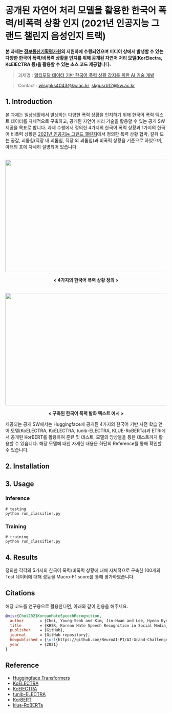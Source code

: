 # 공개된 자연어 처리 모델을 활용한 한국어 폭력/비폭력 상황 인지 (2021년 인공지능 그랜드 챌린지 음성인지 트랙)

**본 과제는 [정보통신기획평가원](https://www.iitp.kr/main.it)의 지원하에 수행되었으며 미디어 상에서 발생할 수 있는 다양한 한국어 폭력/비폭력 상황을 인지를 위해 공개된 자연어 처리 모델(KorElectra, KcElECTRA 등)을 활용할 수 있는 소스 코드 제공합니다.**

>과제명 : [멀티모달 데이터 기반 한국어 폭력 상황 감지를 위한 AI 기술 개발](https://www.ntis.go.kr/project/pjtInfo.do?pjtId=1711126136&pageCode=TH_MYPJT_PJT_DTL)

>Contact : wlsghks4043@kw.ac.kr, skgusrb12@kw.ac.kr

## 1. Introduction

본 과제는 일상생활에서 발생하는 다양한 폭력 상황을 인지하기 위해 한국어 폭력 텍스트 데이터를 자체적으로 구축하고, 공개된 자연어 처리 기술을 활용할 수 있는 공개 SW 제공을 목표로 합니다. 과제 수행에서 정의한 4가지의 한국어 폭력 상황과 1가지의 한국어 비폭력 상황은 [2021년 인공지능 그랜드 챌린지](https://www.ai-challenge.kr/)에서 정의한 폭력 상황 협박, 갈취 또는 공갈, 괴롭힘(직장 내 괴롭힘, 직장 외 괴롭힘)과 비폭력 상황을 기준으로 하였으며, 아래의 표에 자세히 설명되어 있습니다.

<p align="center"><br><img src="https://user-images.githubusercontent.com/51149957/148895420-6f455f0c-5502-4ba9-acc0-60b65a53a92a.png"  width="700" height="350"></br></p align="center">
<p align="center"><b>< 4가지의 한국어 폭력 상황 정의 ></b><p align="center">

<p align="center"><br><img src="https://user-images.githubusercontent.com/51149957/148897007-841b5e9a-f1c2-4a41-9bef-a336fd5a3c77.png"  width="700" height="350"></br></p align="center">
<p align="center"><b>< 구축된 한국어 폭력 발화 텍스트 예시 ></b><p align="center">  

제공되는 공개 SW에서는 Huggingface에 공개된 4가지의 한국어 기반 사전 학습 언어 모델(KoELECTRA, KcELECTRA, tunib-ELECTRA, KLUE-RoBERTa)과 ETRI에서 공개된 KorBERT를 활용하여 훈련 및 테스트, 모델의 앙상블을 통한 테스트까지 활용할 수 있습니다. 해당 모델에 대한 자세한 내용은 하단의 Reference를 통해 확인할 수 있습니다.


## 2. Installation






## 3. Usage


### Inference
```
# testing
python run_classifier.py
```

### Training

```
# training
python run_classifier.py
```

## 4. Results

정의한 각각의 5가지의 한국어 폭력/비폭력 상황에 대해 자체적으로 구축한 100개의 Test 데이터에 대해 성능을 Macro-F1 score를 통해 평가하였습니다.





## Citations

해당 코드를 연구용으로 활용한다면, 아래와 같이 인용을 해주세요.

```bibtex
@misc{Choi2021KoreanHateSpeechRecognition,
  author       = {Choi, Young-Seok and Kim, Jin-Hwan and Lee, Hyeon Kyu},
  title        = {KHSR, Korean Hate Speech Recognition in Social Media},
  publisher    = {GitHub},
  journal      = {GitHub repository},
  howpublished = {\url{https://github.com/NeuroAI-PI/AI-Grand-Challenge-2021}},
  year         = {2021}
}
```

## Reference

- [Huggingface Transformers](https://github.com/huggingface/transformers)
- [KoELECTRA](https://github.com/monologg/KoELECTRA)
- [KcElECTRA](https://github.com/Beomi/KcELECTRA)
- [tunib-ELECTRA](https://github.com/tunib-ai/tunib-electra)
- [KorBERT](https://aiopen.etri.re.kr/service_dataset.php)
- [klue-RoBERTa](https://github.com/KLUE-benchmark/KLUE)



